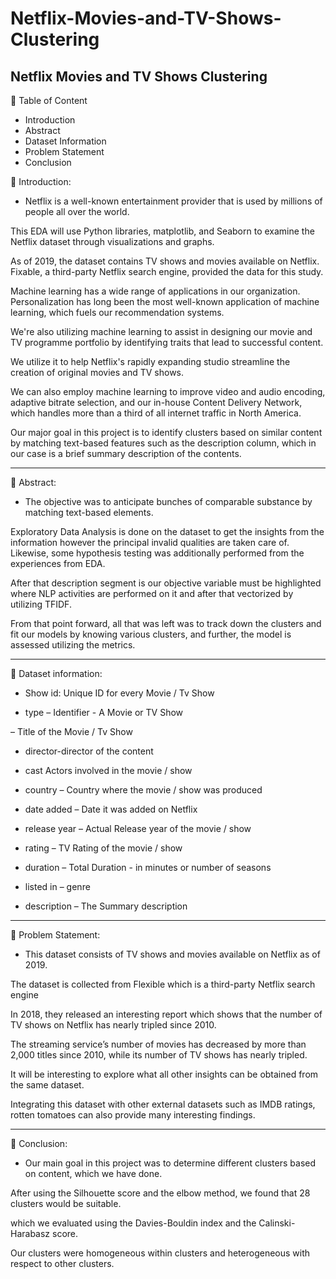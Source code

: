 # Netflix-Movies-and-TV-Shows-Clustering
Netflix Movies and TV Shows Clustering
-----------------------------------------------------
💾 Table of Content
- Introduction 
- Abstract 
- Dataset Information
- Problem Statement
- Conclusion

📖 Introduction:

- Netflix is a well-known entertainment provider that is used by millions of people all over the world.

This EDA will use Python libraries, matplotlib, and Seaborn to examine the Netflix dataset through visualizations and graphs.

As of 2019, the dataset contains TV shows and movies available on Netflix. Fixable, a third-party Netflix search engine, provided the data for this study.

Machine learning has a wide range of applications in our organization. Personalization has long been the most well-known application of machine learning, which fuels our recommendation systems.

We're also utilizing machine learning to assist in designing our movie and TV programme portfolio by identifying traits that lead to successful content.

We utilize it to help Netflix's rapidly expanding studio streamline the creation of original movies and TV shows.

We can also employ machine learning to improve video and audio encoding, adaptive bitrate selection, and our in-house Content Delivery Network, which handles more than a third of all internet traffic in North America.

Our major goal in this project is to identify clusters based on similar content by matching text-based features such as the description column, which in our case is a brief summary description of the contents.

-----------------------------------------------------

📖 Abstract:
- The objective was to anticipate bunches of comparable substance by matching text-based elements.

Exploratory Data Analysis is done on the dataset to get the insights from the information however the principal invalid qualities are taken care of. Likewise, some hypothesis testing was additionally performed from the experiences from EDA.

After that description segment is our objective variable must be highlighted where NLP activities are performed on it and after that vectorized by utilizing TFIDF.

From that point forward, all that was left was to track down the clusters and fit our models by knowing various clusters, and further, the model is assessed utilizing the metrics.

-----------------------------------------------------

📖 Dataset information:
- Show id: Unique ID for every Movie / Tv Show

- type – Identifier - A Movie or TV Show

– Title of the Movie / Tv Show

- director-director of the content

- cast Actors involved in the movie / show

- country – Country where the movie / show was produced

- date added – Date it was added on Netflix

- release year – Actual Release year of the movie / show

- rating – TV Rating of the movie / show

- duration – Total Duration - in minutes or number of seasons

- listed in – genre

- description – The Summary description

-----------------------------------------------------

📖 Problem Statement:

- This dataset consists of TV shows and movies available on Netflix as of 2019.

The dataset is collected from Flexible which is a third-party Netflix search engine

In 2018, they released an interesting report which shows that the number of TV shows on Netflix has nearly tripled since 2010.

The streaming service’s number of movies has decreased by more than 2,000 titles since 2010, while its number of TV shows has nearly tripled.

It will be interesting to explore what all other insights can be obtained from the same dataset.

Integrating this dataset with other external datasets such as IMDB ratings, rotten tomatoes can also provide many interesting findings.

-----------------------------------------------------

📖 Conclusion:

- Our main goal in this project was to determine different clusters based on content, which we have done.

After using the Silhouette score and the elbow method, we found that 28 clusters would be suitable.

which we evaluated using the Davies-Bouldin index and the Calinski-Harabasz score.

Our clusters were homogeneous within clusters and heterogeneous with respect to other clusters.


